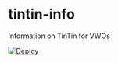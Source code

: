 # tintin-info
Information on TinTin for VWOs

<a href="https://heroku.com/deploy">
  <img src="https://www.herokucdn.com/deploy/button.svg" alt="Deploy">
</a>
